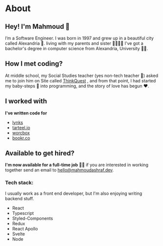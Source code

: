 # About 

## Hey! I'm Mahmoud 👋

I’m a Software Engineer. 
I was born in 1997 and grew up in a beautiful city called Alexandria 🌊. 
living with my parents and sister 👨‍👩‍👧‍👦
I've got a bachelor's degree in computer science from Alexandria, University 👨‍🎓.

## How I met coding?

At middle school, my Social Studies teacher (yes non-tech teacher 🤷) asked me to join him on Site called 
[ThinkQuest](https://en.wikipedia.org/wiki/Oracle_Thinkquest)
, and from that point, I had started my baby-steps 🐣 into programming, and the story of love has begun ❤️.

## I worked with

**I've written code for** 

- [lynks](https://lynks.com)
- [tarteel.io](https://tarteel.io/)
- [worcbox](https://worcbox.com/en)
- [bookr.co](https://bookr.co/)

## Available to get hired?

**I'm now available for a full-time job** 👷‍♂️ 
if you are interested in working together send an email to [hello@mahmoudashraf.dev](mailto:hello@mahmoudashraf.dev).

### Tech stack:

I usually work as a front end developer, but I'm also enjoying writing backend stuff.

- React
- Typescript
- Styled-Components
- Redux
- React Apollo
- Svelte
- Node

